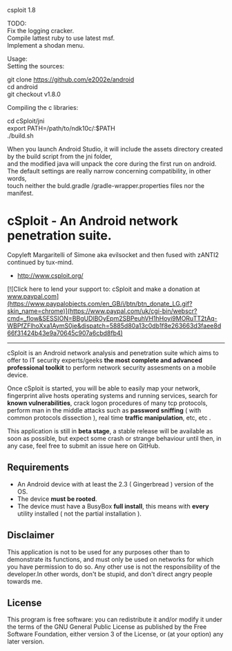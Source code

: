 csploit 1.8  

TODO:  
Fix the logging cracker.  
Compile lattest ruby to use latest msf.  
Implement a shodan menu.  

Usage:  
Setting the sources:  

git clone https://github.com/e2002e/android  
cd android  
git checkout v1.8.0  

Compiling the c libraries:  

cd cSploit/jni  
export PATH=/path/to/ndk10c/:$PATH  
./build.sh  

When you launch Android Studio, it will include the assets directory created by the build script from the jni folder,  
and the modified java will unpack the core during the first run on android.  
The default settings are really narrow concerning compatibility, in other words,  
touch neither the buld.gradle /gradle-wrapper.properties files nor the manifest.  


cSploit - An Android network penetration suite.
==============================

Copyleft Margaritelli of Simone aka evilsocket and then fused with zANTI2 continued by tux-mind.

- <http://www.csploit.org/>

[![Click here to lend your support to: cSploit and make a donation at www.paypal.com](https://www.paypalobjects.com/en_GB/i/btn/btn_donate_LG.gif?skin_name=chrome)](https://www.paypal.com/uk/cgi-bin/webscr?cmd=_flow&SESSION=BBgUDlBOyEpm2SBPeuhVH1hHoyi9MORuTT2tAq-WBPfZFlhoXxa1AymS0je&dispatch=5885d80a13c0db1f8e263663d3faee8d66f31424b43e9a70645c907a6cbd8fb4)

-------------

cSploit is an Android network analysis and penetration suite which aims to offer to IT security experts/geeks
**the most complete and advanced professional toolkit** to perform network security assesments on a mobile device.

Once cSploit is started, you will be able to easily map your network, fingerprint alive hosts operating systems
and running services, search for **known vulnerabilities**, crack logon procedures of many tcp protocols, perform
man in the middle attacks such as **password sniffing** ( with common protocols dissection ), real time **traffic
manipulation**, etc, etc .

This application is still in **beta stage**, a stable release will be available as soon as possible, but expect
some crash or strange behaviour until then, in any case, feel free to submit an issue here on GitHub.

Requirements
-------------

- An Android device with at least the 2.3 ( Gingerbread ) version of the OS.
- The device **must be rooted**.
- The device must have a BusyBox **full install**, this means with **every** utility installed ( not the partial installation ).


Disclaimer
-------------

This application is not to be used for any purposes other than to demonstrate its functions, and must only be used on networks for which you have permission to do so. Any other use is not the responsibility of the developer.In other words, don't be stupid, and don't direct angry people towards me.

License
-------------

This program is free software: you can redistribute it and/or modify it under the terms of the GNU General Public License as published by the Free Software Foundation, either version 3 of the License, or (at your option) any later version.
